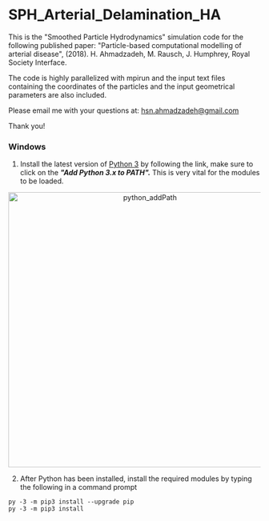 # SPH_Arterial_Delamination_HA
This is the "Smoothed Particle Hydrodynamics" simulation code for the following published paper:
"Particle-based computational modelling of arterial disease", (2018). H. Ahmadzadeh, M. Rausch, J. Humphrey, Royal Society Interface.

The code is highly parallelized with mpirun and the input text files containing the coordinates of the particles and the input geometrical parameters are also included.

Please email me with your questions at: hsn.ahmadzadeh@gmail.com

Thank you!

### Windows

1. Install the latest version of [Python 3](https://www.python.org/downloads/windows/) by following the link, make sure to click on the ___"Add Python 3.x to PATH".___ This is very vital for the modules to be loaded.
<p align="center"><img src="https://simpleisbetterthancomplex.com/media/series/beginners-guide/1.11/part-1/windows/install-python.png" alt="python_addPath" width="550"/></p>

2. After Python has been installed, install the required modules by typing the following in a command prompt
```
py -3 -m pip3 install --upgrade pip
py -3 -m pip3 install 
```
